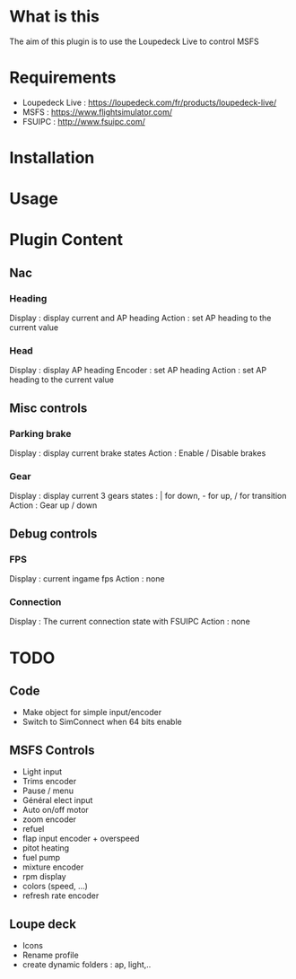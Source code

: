 # What is this
The aim of this plugin is to use the Loupedeck Live to control MSFS
# Requirements
* Loupedeck Live : https://loupedeck.com/fr/products/loupedeck-live/
* MSFS : https://www.flightsimulator.com/
* FSUIPC : http://www.fsuipc.com/
# Installation

# Usage

# Plugin Content
## Nac
### Heading
Display : display current and AP heading
Action : set AP heading to the current value
### Head
Display : display AP heading
Encoder : set AP heading
Action : set AP heading to the current value
## Misc controls
### Parking brake
Display : display current brake states
Action : Enable / Disable brakes
### Gear
Display : display current 3 gears states : | for down, - for up, / for transition
Action : Gear up / down
## Debug controls
### FPS
Display : current ingame fps
Action : none
### Connection
Display : The current connection state with FSUIPC
Action : none

# TODO
## Code
* Make object for simple input/encoder
* Switch to SimConnect when 64 bits enable


## MSFS Controls
* Light input
* Trims encoder
* Pause / menu
* Général elect input
* Auto on/off motor
* zoom encoder
* refuel
* flap input encoder + overspeed
* pitot heating
* fuel pump
* mixture encoder
* rpm display
* colors (speed, ...)
* refresh rate encoder

## Loupe deck
* Icons
* Rename profile
* create dynamic folders : ap, light,..



